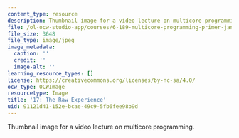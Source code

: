 ```yaml
---
content_type: resource
description: Thumbnail image for a video lecture on multicore programming.
file: /ol-ocw-studio-app/courses/6-189-multicore-programming-primer-january-iap-2007/91121d41152ebcae49c95fb6fee98b9d_l17.jpg
file_size: 3648
file_type: image/jpeg
image_metadata:
  caption: ''
  credit: ''
  image-alt: ''
learning_resource_types: []
license: https://creativecommons.org/licenses/by-nc-sa/4.0/
ocw_type: OCWImage
resourcetype: Image
title: '17: The Raw Experience'
uid: 91121d41-152e-bcae-49c9-5fb6fee98b9d
---
```

Thumbnail image for a video lecture on multicore programming.